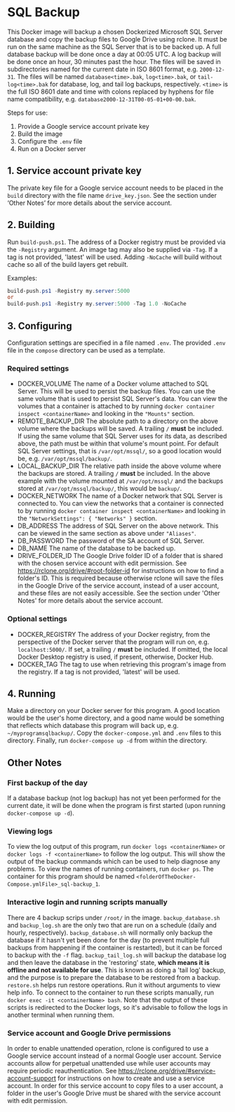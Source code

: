 # SQL Backup

This Docker image will backup a chosen Dockerized Microsoft SQL Server database and copy the backup files to Google Drive using rclone. It must be run on the same machine as the SQL Server that is to be backed up. A full database backup will be done once a day at 00:05 UTC. A log backup will be done once an hour, 30 minutes past the hour. The files will be saved in subdirectories named for the current date in ISO 8601 format, e.g. `2000-12-31`. The files will be named `database<time>.bak`, `log<time>.bak`, or `tail-log<time>.bak` for database, log, and tail log backups, respectively. `<time>` is the full ISO 8601 date and time with colons replaced by hyphens for file name compatibility, e.g. `database2000-12-31T00-05-01+00-00.bak`.

Steps for use:

1. Provide a Google service account private key
2. Build the image
3. Configure the `.env` file
4. Run on a Docker server

## 1. Service account private key

The private key file for a Google service account needs to be placed in the `build` directory with the file name `drive_key.json`. See the section under ‘Other Notes’ for more details about the service account.

## 2. Building

Run `build-push.ps1`. The address of a Docker registry must be provided via the `-Registry` argument. An image tag may also be supplied via `-Tag`. If a tag is not provided, 'latest' will be used. Adding `-NoCache` will build without cache so all of the build layers get rebuilt.

Examples:

```powershell
build-push.ps1 -Registry my.server:5000
or
build-push.ps1 -Registry my.server:5000 -Tag 1.0 -NoCache
```

## 3. Configuring

Configuration settings are specified in a file named `.env`. The provided `.env` file in the `compose` directory can be used as a template.

### Required settings

- DOCKER_VOLUME
The name of a Docker volume attached to SQL Server. This will be used to persist the backup files. You can use the same volume that is used to persist SQL Server's data. You can view the volumes that a container is attached to by running `docker container inspect <containerName>` and looking in the `"Mounts"` section.
- REMOTE_BACKUP_DIR
The absolute path to a directory on the above volume where the backups will be saved. A trailing `/` **must** be included. If using the same volume that SQL Server uses for its data, as described above, the path must be within that volume's mount point. For default SQL Server settings, that is `/var/opt/mssql/`, so a good location would be, e.g. `/var/opt/mssql/backup/`.
- LOCAL_BACKUP_DIR
The relative path inside the above volume where the backups are stored. A trailing `/` **must** be included. In the above example with the volume mounted at `/var/opt/mssql/` and the backups stored at `/var/opt/mssql/backup/`, this would be `backup/`.
- DOCKER_NETWORK
The name of a Docker network that SQL Server is connected to. You can view the networks that a container is connected to by running `docker container inspect <containerName>` and looking in the `"NetworkSettings": { "Networks" }` section.
- DB_ADDRESS
The address of SQL Server on the above network. This can be viewed in the same section as above under `"Aliases"`.
- DB_PASSWORD
The password of the SA account of SQL Server.
- DB_NAME
The name of the database to be backed up.
- DRIVE_FOLDER_ID
The Google Drive folder ID of a folder that is shared with the chosen service account with edit permission. See <https://rclone.org/drive/#root-folder-id> for instructions on how to find a folder's ID. This is required because otherwise rclone will save the files in the Google Drive of the service account, instead of a user account, and these files are not easily accessible. See the section under 'Other Notes' for more details about the service account.

### Optional settings

- DOCKER_REGISTRY
The address of your Docker registry, from the perspective of the Docker server that the program will run on, e.g. `localhost:5000/`. If set, a trailing `/` **must** be included. If omitted, the local Docker Desktop registry is used, if present, otherwise, Docker Hub.
- DOCKER_TAG
The tag to use when retrieving this program's image from the registry. If a tag is not provided, 'latest' will be used.

## 4. Running

Make a directory on your Docker server for this program. A good location would be the user's home directory, and a good name would be something that reflects which database this program will back up, e.g. `~/myprogramsqlbackup/`. Copy the `docker-compose.yml` and `.env` files to this directory. Finally, run `docker-compose up -d` from within the directory.

## Other Notes

### First backup of the day

If a database backup (not log backup) has not yet been performed for the current date, it will be done when the program is first started (upon running `docker-compose up -d`).

### Viewing logs

To view the log output of this program, run `docker logs <containerName>` or `docker logs -f <containerName>` to follow the log output. This will show the output of the backup commands which can be used to help diagnose any problems. To view the names of running containers, run `docker ps`. The container for this program should be named `<folderOfTheDocker-Compose.ymlFile>_sql-backup_1`.

### Interactive login and running scripts manually

There are 4 backup scrips under `/root/` in the image. `backup_database.sh` and `backup_log.sh` are the only two that are run on a schedule (daily and hourly, respectively). `backup_database.sh` will normally only backup the database if it hasn't yet been done for the day (to prevent multiple full backups from happening if the container is restarted), but it can be forced to backup with the `-f` flag. `backup_tail_log.sh` will backup the database log and then leave the database in the 'restoring' state, **which means it is offline and not available for use**. This is known as doing a 'tail log' backup, and the purpose is to prepare the database to be restored from a backup. `restore.sh` helps run restore operations. Run it without arguments to view help info. To connect to the container to run these scripts manually, run `docker exec -it <containerName> bash`. Note that the output of these scripts is redirected to the Docker logs, so it's advisable to follow the logs in another terminal when running them.

### Service account and Google Drive permissions

In order to enable unattended operation, rclone is configured to use a Google service account instead of a normal Google user account. Service accounts allow for perpetual unattended use while user accounts may require periodic reauthentication. See <https://rclone.org/drive/#service-account-support> for instructions on how to create and use a service account. In order for this service account to copy files to a user account, a folder in the user's Google Drive must be shared with the service account with edit permission.

